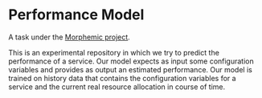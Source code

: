 # Performance Model
A task under the [Morphemic project](https://www.morphemic.cloud/).

This is an experimental repository in which we try to predict the performance of a service. Our model expects as input some configuration variables and provides as output an estimated performance. Our model is trained on history data that contains the configuration variables for a service and the current real resource allocation in course of time.  
